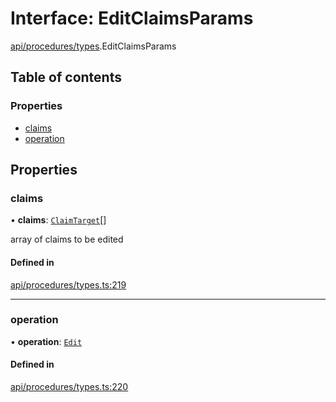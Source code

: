 # Interface: EditClaimsParams

[api/procedures/types](../wiki/api.procedures.types).EditClaimsParams

## Table of contents

### Properties

- [claims](../wiki/api.procedures.types.EditClaimsParams#claims)
- [operation](../wiki/api.procedures.types.EditClaimsParams#operation)

## Properties

### claims

• **claims**: [`ClaimTarget`](../wiki/types.ClaimTarget)[]

array of claims to be edited

#### Defined in

[api/procedures/types.ts:219](https://github.com/PolymathNetwork/polymesh-sdk/blob/49113a20/src/api/procedures/types.ts#L219)

___

### operation

• **operation**: [`Edit`](../wiki/api.procedures.types.ClaimOperation#edit)

#### Defined in

[api/procedures/types.ts:220](https://github.com/PolymathNetwork/polymesh-sdk/blob/49113a20/src/api/procedures/types.ts#L220)
